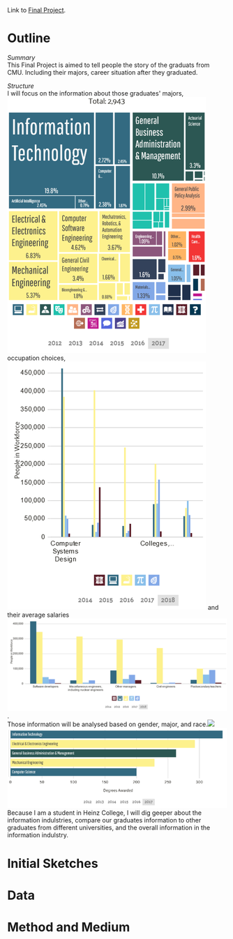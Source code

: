 Link to [Final Project](https://albertzhong-95.github.io/Final-Project_Han-Zhong/).  
# Outline
  
*Summary*  
This Final Project is aimed to tell people the story of the graduats from CMU. Including their majors, career situation after they graduated.  
  
*Structure*  
I will focus on the information about those graduates' majors,![Majors](Images/Majors%20Awarded.png) occupation choices,![Industries](Images/Common%20Industries%20by%20Major.png) and their average salaries![Salary](Images/Common%20Jobs%20by%20Major.png).  
Those information will be analysed based on gender, major, and race.![](Images/Most%Common%Female%Majors.png)
![](Images/Most%20Common%20Male%20Majors.png)
Because I am a student in Heinz College, I will dig geeper about the information indulstries, compare our graduates information to other graduates from different universities, and the overall information in the information indulstry.  

# Initial Sketches

# Data

# Method and Medium
